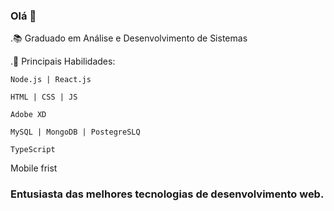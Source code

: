 ### Olá 👋

.📚 Graduado em Análise e Desenvolvimento de Sistemas

.🌱 Principais Habilidades: 

    Node.js | React.js
  
    HTML | CSS | JS
    
    Adobe XD
  
    MySQL | MongoDB | PostegreSLQ
    
    TypeScript
  
Mobile frist
<html>

</html>

### Entusiasta das melhores tecnologias de desenvolvimento web.
